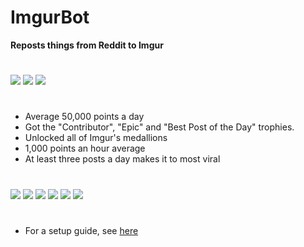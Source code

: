 # ImgurBot

**Reposts things from Reddit to Imgur**
#
![](https://i.imgur.com/QNsWcHG.png)
![](https://i.imgur.com/M2X2Mgt.png)
![](https://i.imgur.com/XaCjin4.png)
#
- Average 50,000 points a day
- Got the "Contributor", "Epic" and "Best Post of the Day" trophies.
- Unlocked all of Imgur's medallions
- 1,000 points an hour average
- At least three posts a day makes it to most viral
#
![](https://i.imgur.com/Xa08yPP.png)
![](https://i.imgur.com/5QZY9in.png)
![](https://i.imgur.com/K7Mtl2a.png)
![](https://i.imgur.com/B7aJuVJ.png)
![](https://i.imgur.com/BojmcQc.png)
![](https://i.imgur.com/EARWHAF.png)
#
- For a setup guide, see [here](https://mr-steal-your-script.github.io/ImgurBot.html?)
